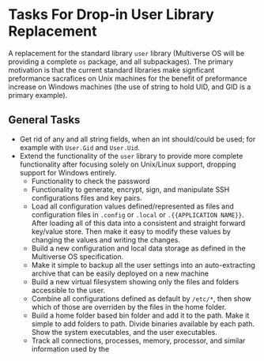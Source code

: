 # Tasks For Drop-in User Library Replacement
A replacement for the standard library `user` library (Multiverse OS will be 
providing a complete `os` package, and all subpackages). The primary motivation
is that the current standard libraries make signficant preformance sacrafices on
Unix machines for the benefit of preformance increase on Windows machines (the
use of string to hold UID, and GID is a primary example). 

## General Tasks 

  * Get rid of any and all string fields, when an int should/could be used; for
    example with `User.Gid` and `User.Uid`. 
  * Extend the functionality of the `user` library to provide more complete
    functionality after focusing solely on Unix/Linux support, dropping support
    for Windows entirely. 
    * Functionality to check the password
    * Functionality to generate, encrypt, sign, and manipulate SSH
      configurations files and key pairs. 
    * Load all configuration values defined/represented as files and
      configuration files in `.config` or `.local` or `.{{APPLICATION NAME}}`.
      After loading all of this data into a consistent and straight forward
      key/value store. Then make it easy to modify these values by changing the
      values and writing the changes. 
    * Build a new configuration and local data storage as defined in the
      Multiverse OS specification. 
    * Make it simple to backup all the user settings into an auto-extracting
      archive that can be easily deployed on a new machine 
    * Build a new virtual filesystem showing only the files and folders
      accessible to the user. 
    * Combine all configurations defined as default by `/etc/*`, then show which
      of those are overriden by the files in the home folder. 
    * Build a home folder based bin folder and add it to the path. Make it
      simple to add folders to path. Divide binaries available by each path.
      Show the system executables, and the user executables. 
    * Track all connections, processes, memory, processor, and similar
      information used by the 
